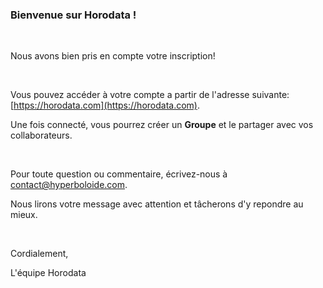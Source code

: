 ### Bienvenue sur Horodata !

&nbsp;

Nous avons bien pris en compte votre inscription!

&nbsp;

Vous pouvez accéder à votre compte a partir de l'adresse suivante:
[https://horodata.com](https://horodata.com).

Une fois connecté, vous pourrez créer un **Groupe** et le partager avec vos collaborateurs.

&nbsp;

Pour toute question ou commentaire, écrivez-nous à [contact@hyperboloide.com](mailto:contact@hyperboloide.com).

Nous lirons votre message avec attention et tâcherons d'y repondre au mieux.

&nbsp;

Cordialement,

L'équipe Horodata

